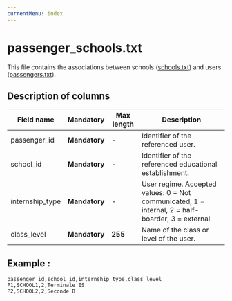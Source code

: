 ```yaml
---
currentMenu: index
---
```


# passenger_schools.txt

This file contains the associations between schools ([schools.txt](schools.txt.html)) and users ([passengers.txt](passengers.txt.html)).

## Description of columns

| Field name             |  Mandatory     |  Max length |  Description |
|---------------------------|:----------------:|------|--------------|
| passenger_id    | **Mandatory** |   -  | Identifier of the referenced user. |
| school_id       | **Mandatory** |   -  | Identifier of the referenced educational establishment. |
| internship_type | **Mandatory** |   -  | User regime. Accepted values: 0 = Not communicated, 1 = internal, 2 = half-boarder, 3 = external |
| class_level     | **Mandatory** |  **255** | Name of the class or level of the user.  |

## Example : 

```
passenger_id,school_id,internship_type,class_level
P1,SCHOOL1,2,Terminale ES
P2,SCHOOL2,2,Seconde B
```
